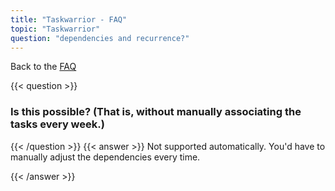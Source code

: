 ```yaml
---
title: "Taskwarrior - FAQ"
topic: "Taskwarrior"
question: "dependencies and recurrence?"
---
```


Back to the [FAQ](/support/faq)

{{< question >}}
### Is this possible?  (That is, without manually associating the tasks every week.)
{{< /question >}}
{{< answer >}}
Not supported automatically.
You'd have to manually adjust the dependencies every time.

{{< /answer >}}
